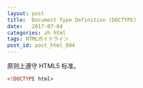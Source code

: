 ```yaml
---
layout: post
title:  Document Type Definition (DOCTYPE)
date:   2017-07-04
categories: zh html
tags: HTMLガイドライン
post_id: post_html_004
---
```

原则上遵守 HTML5 标准。

```html
<!DOCTYPE html>
```

